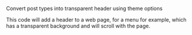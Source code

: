 Convert post types into transparent header using theme options

This code will add a header to a web page, for a menu for example, which has a transparent background and will scroll with the page.
